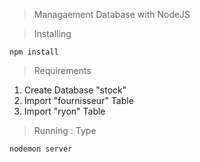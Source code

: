 >Managaement Database with NodeJS

>Installing
```
npm install
```
>Requirements
 1. Create Database "stock" </li>
 2. Import "fournisseur" Table</li>
 3. Import "ryon" Table</li>


>Running : Type
```
nodemon server
```
